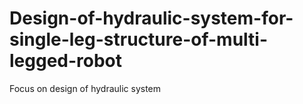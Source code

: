 # Design-of-hydraulic-system-for-single-leg-structure-of-multi-legged-robot
Focus on design of hydraulic system

